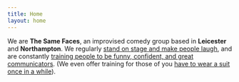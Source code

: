 ```yaml
---
title: Home
layout: home
---
```


We are **The Same Faces**, an improvised comedy group based in **Leicester** and **Northampton**.  We regularly [stand on stage and make people laugh](/shows), and are constantly [training people to be funny, confident, and great communicators](/workshops). (We even offer training for those of you [have to wear a suit once in a while](/corporate)).
